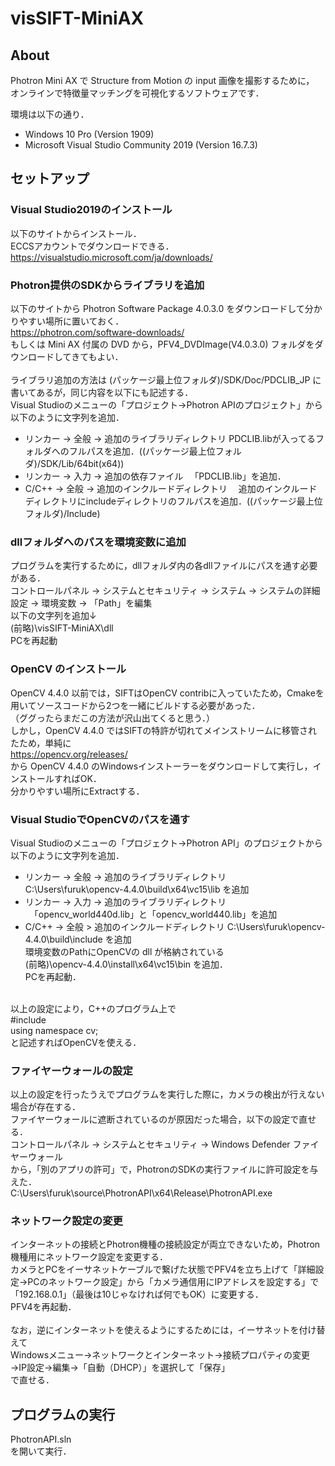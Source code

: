# visSIFT-MiniAX
## About
Photron Mini AX で Structure from Motion の input 画像を撮影するために，<br>
オンラインで特徴量マッチングを可視化するソフトウェアです．
  
環境は以下の通り．  
- Windows 10 Pro (Version 1909)
- Microsoft Visual Studio Community 2019 (Version 16.7.3)

## セットアップ
### Visual Studio2019のインストール
以下のサイトからインストール．<br>
ECCSアカウントでダウンロードできる．<br>
https://visualstudio.microsoft.com/ja/downloads/

### Photron提供のSDKからライブラリを追加
以下のサイトから Photron Software Package 4.0.3.0 をダウンロードして分かりやすい場所に置いておく．<br>
https://photron.com/software-downloads/ <br>
もしくは Mini AX 付属の DVD から，PFV4_DVDImage(V4.0.3.0) フォルダをダウンロードしてきてもよい．<br>
<br>
ライブラリ追加の方法は (パッケージ最上位フォルダ)/SDK/Doc/PDCLIB_JP に書いてあるが，同じ内容を以下にも記述する．<br>
Visual Studioのメニューの「プロジェクト→Photron APIのプロジェクト」から以下のように文字列を追加．<br>
- リンカー -> 全般 -> 追加のライブラリディレクトリ
PDCLIB.libが入ってるフォルダへのフルパスを追加．((パッケージ最上位フォルダ)/SDK/Lib/64bit(x64))
- リンカー -> 入力 -> 追加の依存ファイル
　「PDCLIB.lib」を追加．
- C/C++ -> 全般 -> 追加のインクルードディレクトリ
　追加のインクルード ディレクトリにincludeディレクトリのフルパスを追加．((パッケージ最上位フォルダ)/Include)

### dllフォルダへのパスを環境変数に追加
プログラムを実行するために，dllフォルダ内の各dllファイルにパスを通す必要がある．<br>
コントロールパネル → システムとセキュリティ → システム → システムの詳細設定 → 環境変数 → 「Path」を編集<br>
以下の文字列を追加↓<br>
(前略)\visSIFT-MiniAX\dll<br>
PCを再起動<br>

### OpenCV のインストール
OpenCV 4.4.0 以前では，SIFTはOpenCV contribに入っていたため，Cmakeを用いてソースコードから2つを一緒にビルドする必要があった．<br>
（ググったらまだこの方法が沢山出てくると思う．）<br>
しかし，OpenCV 4.4.0 ではSIFTの特許が切れてメインストリームに移管されたため，単純に<br>
https://opencv.org/releases/ <br>
から OpenCV 4.4.0 のWindowsインストーラーをダウンロードして実行し，インストールすればOK．<br>
分かりやすい場所にExtractする．

### Visual StudioでOpenCVのパスを通す
Visual Studioのメニューの「プロジェクト→Photron API」のプロジェクトから以下のように文字列を追加．<br>
- リンカー -> 全般 -> 追加のライブラリディレクトリ
C:\Users\furuk\opencv-4.4.0\build\x64\vc15\lib を追加
- リンカー -> 入力 -> 追加のライブラリディレクトリ
　「opencv_world440d.lib」と「opencv_world440.lib」を追加
- C/C++ -> 全般 > 追加のインクルードディレクトリ
C:\Users\furuk\opencv-4.4.0\build\include を追加 <br>
環境変数のPathにOpenCVの dll が格納されている<br>
(前略)\opencv-4.4.0\install\x64\vc15\bin を追加．<br>
PCを再起動．<br>
<br>
以上の設定により，C++のプログラム上で<br>
#include <opencv2/opencv.hpp> <br>
using namespace cv; <br>
と記述すればOpenCVを使える．

### ファイヤーウォールの設定
以上の設定を行ったうえでプログラムを実行した際に，カメラの検出が行えない場合が存在する．<br>
ファイヤーウォールに遮断されているのが原因だった場合，以下の設定で直せる．<br>
コントロールパネル → システムとセキュリティ → Windows Defender ファイヤーウォール<br>
から，「別のアプリの許可」で，PhotronのSDKの実行ファイルに許可設定を与えた．<br>
C:\Users\furuk\source\PhotronAPI\x64\Release\PhotronAPI.exe <br>

### ネットワーク設定の変更
インターネットの接続とPhotron機種の接続設定が両立できないため，Photron機種用にネットワーク設定を変更する．<br>
カメラとPCをイーサネットケーブルで繋げた状態でPFV4を立ち上げて「詳細設定→PCのネットワーク設定」から「カメラ通信用にIPアドレスを設定する」で「192.168.0.1」（最後は10じゃなければ何でもOK）に変更する．<br>
PFV4を再起動．<br>
<br>
なお，逆にインターネットを使えるようにするためには，イーサネットを付け替えて<br>
Windowsメニュー→ネットワークとインターネット→接続プロパティの変更→IP設定→編集→「自動（DHCP）」を選択して「保存」<br>
で直せる．

## プログラムの実行
PhotronAPI.sln <br>
を開いて実行．
